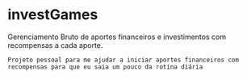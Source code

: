 # investGames
Gerenciamento Bruto de aportes financeiros e investimentos com recompensas a cada aporte.

```Projeto pessoal para me ajudar a iniciar aportes financeiros com recompensas para que eu saia um pouco da rotina diária```
